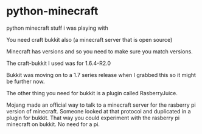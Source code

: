 python-minecraft
================

python minecraft stuff i was playing with

You need craft bukkit also (a minecraft server that is open source)

Minecraft has versions and so you need to make sure you match versions.

The craft-bukkit I used was for 1.6.4-R2.0

Bukkit was moving on to a 1.7 series release when I grabbed this so it might be further now.

The other thing you need for bukkit is a plugin called RasberryJuice.

Mojang made an official way to talk to a minecraft server for the rasberry pi version of
minecraft. Someone looked at that protocol and duplicated in a plugin for bukkit.
That way you could experiment with the rasberry pi minecraft on bukkit. No need for a pi.


